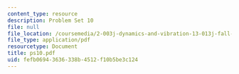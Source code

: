 ```yaml
---
content_type: resource
description: Problem Set 10
file: null
file_location: /coursemedia/2-003j-dynamics-and-vibration-13-013j-fall-2002/fefb06943636338b4512f10b5be3c124_ps10.pdf
file_type: application/pdf
resourcetype: Document
title: ps10.pdf
uid: fefb0694-3636-338b-4512-f10b5be3c124
---
```


